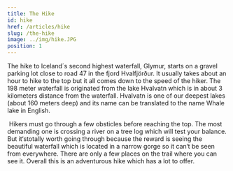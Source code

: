 ```yaml
---
title: The Hike
id: hike
href: /articles/hike
slug: /the-hike
image: ../img/hike.JPG
position: 1
---
```


The hike to Iceland´s second highest waterfall, Glymur, starts on a gravel parking lot close to road 47 in the fjord Hvalfjörður. It usually takes about an hour to hike to the top but it all comes down to the speed of the hiker. The 198 meter waterfall is originated from the lake Hvalvatn which is in about 3 kilometers distance from the waterfall. Hvalvatn is one of our deepest lakes (about 160 meters deep) and its name can be translated to the name Whale lake in English. 

​            Hikers must go through a few obsticles before reaching the top. The most demanding one is crossing a river on a tree log which will test your balance. But it‘stotally worth going through because the reward is seeing the beautiful waterfall which is located in a narrow gorge so it can‘t be seen from everywhere. There are only a few places on the trail where you can see it. Overall this is an adventurous hike which has a lot to offer. 
